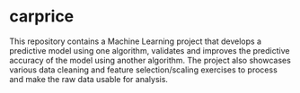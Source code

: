 # carprice
This repository contains a Machine Learning project that develops a predictive model using one algorithm, validates and improves the predictive accuracy of the model using another algorithm. The project also showcases various data cleaning and feature selection/scaling exercises to process and make the raw data usable for analysis. 

